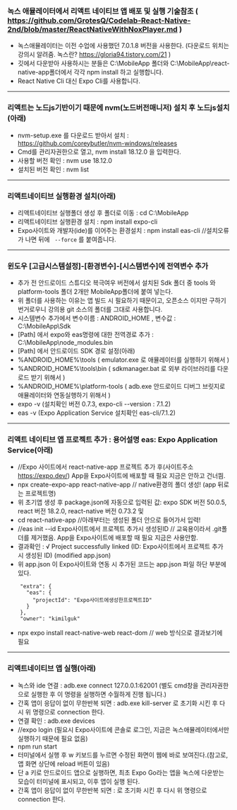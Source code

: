 ### 녹스 애뮬레이터에서 리액트 네이티브 앱 배포 및 실행 기술참조 ( https://github.com/GrotesQ/Codelab-React-Native-2nd/blob/master/ReactNativeWithNoxPlayer.md )
- 녹스애뮬레이터는 이전 수업에 사용했던 7.0.1.8 버전을 사용한다. (다운로드 위치는 강의시 알려줌. 녹스란? https://gloria94.tistory.com/21 )
- 깃에서 다운받아 사용하시는 분들은 C:\MobileApp 폴더와 C:\MobileApp\react-native-app폴더에서 각각 npm install 하고 실행합니다.
- React Native Cli 대신 Expo Cli를 사용합니다.
------------------------------------------------------------------------------------------------------
### 리액트는 노드js기반이기 때문에 nvm(노드버전매니저) 설치 후 노드js설치(아래)
- nvm-setup.exe 를 다운로드 받아서 설치 : https://github.com/coreybutler/nvm-windows/releases
- Cmd를 관리자권한으로 열고, nvm install 18.12.0 을 입력한다.
- 사용할 버전 확인 : nvm use 18.12.0
- 설치된 버전 확인 : nvm list
------------------------------------------------------------------------------------------------------
### 리액트네이티브 실행환경 설치(아래)
- 리액트네이티브 실행폴더 생성 후 폴더로 이동 : cd C:\MobileApp
- 리액트네이티브 실행환경 설치 : npm install expo-cli
- Expo사이트와 개발자(ide)를 이어주는 환경설치 : npm install eas-cli //설치오류가 나면 뒤에 ` --force` 를 붙여줍니다.
------------------------------------------------------------------------------------------------------
### 윈도우 [고급시스템설정]-[환경변수]-[시스템변수]에 전역변수 추가
- 추가 전 안드로이드 스튜디오 븍극여우 버전에서 설치된 Sdk 폴더 중 tools 와 platform-tools 폴더 2개만 MobileApp폴더에 붙여 넣는다.
- 위 폴더를 사용하는 이유는 앱 빌드 시 필요하기 때문이고, 오픈소스 이지만 구하기 번거로우니 강의용 git 소스의 폴더를 그대로 사용합니다.
- 시스템변수 추가에서 변수이름 : ANDROID_HOME , 변수값 : C:\MobileApp\Sdk
- [Path] 에서 expo와 eas명령에 대한 전역경로 추가 : C:\MobileApp\node_modules\.bin
- [Path] 에서 안드로이드 SDK 경로 설정(아래)
- %ANDROID_HOME%\tools ( emulator.exe 로 애뮬레이터를 실행하기 위해서 )
- %ANDROID_HOME%\tools\bin ( sdkmanager.bat 로 외부 라이브러리를 다운로드 받기 위해서 )
- %ANDROID_HOME%\platform-tools ( adb.exe 안드로이드 디버그 브릿지로 애뮬레이터와 연동실행하기 위해서 )
- expo -v (설치확인 버전 0.7.3, expo-cli --version : 7.1.2)
- eas -v (Expo Application Service 설치확인 eas-cli/7.1.2)
------------------------------------------------------------------------------------------------------
### 리액트 네이티브 앱 프로젝트 추가 : 용어설명 eas: Expo Application Service(아래)
- //Expo 사이트에서 react-native-app 프로젝트 추가 후(사이트주소 https://expo.dev/) App을 Expo사이트에 배포할 때 필요 지금은 안하고 건너띔.
- npx create-expo-app react-native-app // native환경의 폴더 생성! (app 뒤로는 프로젝트명)
- 위 초기앱 생성 후 package.json에 자동으로 입력된 값:  expo SDK 버전 50.0.5, react 버전 18.2.0, react-native 버전 0.73.2 및
- cd react-native-app //아래부터는 생성된 폴더 안으로 들어가서 입력!
- //eas init --id Expo사이트에서 프로젝트 추가시 생성된ID // 교육용이라서 .git폴더를 제거했음. App을 Expo사이트에 배포할 때 필요 지금은 사용안함.
- 결과확인 : √ Project successfully linked (ID: Expo사이트에서 프로젝트 추가 시 생성된 ID) (modified app.json)
- 위 app.json 이 Expo사이트와 연동 시 추가된 코드는 app.json 파일 하단 부분에 있다.

```,
    "extra": {
      "eas": {
        "projectId": "Expo사이트에생성한프로젝트ID"
      }
    },
    "owner": "kimilguk"
```
- npx expo install react-native-web react-dom // web 방식으로 결과보기에 필요
------------------------------------------------------------------------------------------------------
### 리액트네이티브 앱 실행(아래) 
- 녹스와 ide 연결 : adb.exe connect 127.0.0.1:62001 (별도 cmd창을 관리자권한으로 실행한 후 이 명령을 실행하면 수월하게 진행 됩니다.)
- 간혹 앱이 응답이 없이 무한반복 되면 : adb.exe kill-server 로 초기화 시킨 후 다시 위 명령으로 connection 한다.
- 연결 확인 : adb.exe devices
- //expo login (필요시 Expo사이트에 콘솔로 로그인, 지금은 녹스애뮬레이터에서만 실행하기 때문에 필요 없음)
- npm run start 
- 터미널에서 실행 후 w 키보드를 누르면 수정된 화면이 웹에 바로 보여진다.(참고로, 앱 화면 상단에 reload 버튼이 있음)
- 단 a 키로 안드로이드 앱으로 실행하면, 최초 Expo Go라는 앱을 녹스에 다운받는 모습이 터미널에 표시되고, 이후 앱이 실행 된다.
- 간혹 앱이 응답이 없이 무한반복 되면 :  로 초기화 시킨 후 다시 위 명령으로 connection 한다.
